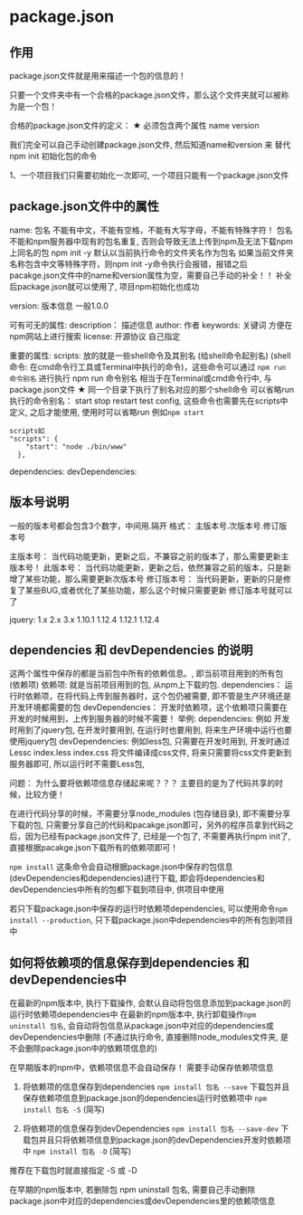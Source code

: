 # package.json

## 作用
package.json文件就是用来描述一个包的信息的！

只要一个文件夹中有一个合格的package.json文件，那么这个文件夹就可以被称为是一个包！

合格的package.json文件的定义：  ★ 必须包含两个属性 name version

我们完全可以自己手动创建package.json文件, 然后知道name和version 来 替代 npm init 初始化包的命令

1、一个项目我们只需要初始化一次即可, 一个项目只能有一个package.json文件

## package.json文件中的属性
name: 包名    不能有中文，不能有空格，不能有大写字母，不能有特殊字符！
   包名不能和npm服务器中现有的包名重复, 否则会导致无法上传到npm及无法下载npm上同名的包
   npm init -y 默认以当前执行命令的文件夹名作为包名
   如果当前文件夹名称包含中文等特殊字符，则npm init -y命令执行会报错，报错之后pacakge.json文件中的name和version属性为空，需要自己手动的补全！！ 补全后package.json就可以使用了, 项目npm初始化也成功

version:  版本信息 一般1.0.0

可有可无的属性: 
    description： 描述信息
    author: 作者
    keywords: 关键词 方便在npm网站上进行搜索
    license: 开源协议 自己指定

重要的属性:
    scripts: 放的就是一些shell命令及其别名 (给shell命令起别名) (shell命令: 在cmd命令行工具或Terminal中执行的命令)，这些命令可以通过 `npm run 命令别名` 进行执行
        npm run 命令别名 相当于在Terminal或cmd命令行中, 与package.json文件 ★ 同一个目录下执行了别名对应的那个shell命令
        可以省略run执行的命令别名： start stop restart test config, 
        这些命令也需要先在scripts中定义, 之后才能使用, 使用时可以省略run
        例如`npm start`
        
    scripts如
    "scripts": {
        "start": "node ./bin/www"
      },


dependencies:
devDependencies:

## 版本号说明
一般的版本号都会包含3个数字，中间用.隔开
格式：   主版本号.次版本号.修订版本号

主版本号： 当代码功能更新，更新之后，不兼容之前的版本了，那么需要更新主版本号！
此版本号： 当代码功能更新，更新之后，依然兼容之前的版本，只是新增了某些功能，那么需要更新次版本号
修订版本号： 当代码更新，更新的只是修复了某些BUG,或者优化了某些功能，那么这个时候只需要更新 修订版本号就可以了


jquery: 1.x 2.x 3.x
1.10.1 1.12.4
1.12.1 1.12.4

## dependencies 和 devDependencies 的说明
这两个属性中保存的都是当前包中所有的依赖信息。, 即当前项目用到的所有包 (依赖项)
依赖项: 就是当前项目用到的包, 从npm上下载的包. 
dependencies： 运行时依赖项，在将代码上传到服务器时，这个包仍被需要, 即不管是生产环境还是开发环境都需要的包
devDependencies： 开发时依赖项，这个依赖项只需要在开发的时候用到，上传到服务器的时候不需要！
举例:
dependencies: 例如 开发时用到了jquery包, 在开发时要用到, 在运行时也要用到, 将来生产环境中运行也要使用jquery包 
devDependencies: 例如less包, 只需要在开发时用到, 开发时通过Lessc index.less index.css 将文件编译成css文件, 将来只需要将css文件更新到服务器即可, 所以运行时不需要Less包, 

问题： 为什么要将依赖项信息存储起来呢？？？
主要目的是为了代码共享的时候，比较方便！

在进行代码分享的时候，不需要分享node_modules (包存储目录), 即不需要分享下载的包, 只需要分享自己的代码和pacakge.json即可，另外的程序员拿到代码之后，因为已经有package.json文件了, 已经是一个包了, 不需要再执行npm init了, 直接根据pacakge.json下载所有的依赖项即可！

`npm install`  这条命令会自动根据package.json中保存的包信息(devDependencies和dependencies)进行下载, 即会将dependencies和devDependencies中所有的包都下载到项目中, 供项目中使用

若只下载package.json中保存的运行时依赖项dependencies, 可以使用命令`npm install --production`, 只下载package.json中dependencies中的所有包到项目中


## 如何将依赖项的信息保存到dependencies 和 devDependencies中
在最新的npm版本中, 执行下载操作, 会默认自动将包信息添加到package.json的运行时依赖项dependencies中
在最新的npm版本中, 执行卸载操作`npm uninstall 包名`, 会自动将包信息从package.json中对应的dependencies或devDependencies中删除 (不通过执行命令, 直接删除node_modules文件夹, 是不会删除package.json中的依赖项信息的)

在早期版本的npm中，依赖项信息不会自动保存！
需要手动保存依赖项信息
1. 将依赖项的信息保存到dependencies
`npm install 包名 --save` 下载包并且保存依赖项信息到package.json的dependencies运行时依赖项中
`npm install 包名 -S` (简写)

2. 将依赖项的信息保存到devDependencies
`npm install 包名 --save-dev` 下载包并且只将依赖项信息到package.json的devDependencies开发时依赖项中
`npm install 包名 -D` (简写)

推荐在下载包时就直接指定 -S 或 -D

在早期的npm版本中, 若删除包 npm uninstall 包名, 需要自己手动删除package.json中对应的dependencies或devDependencies里的依赖项信息
